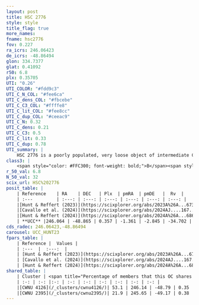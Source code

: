 ```yaml
---
layout: post
title: HSC 2776
style: style
title_flag: true
more_names: 
fname: hsc2776
fov: 0.227
ra_icrs: 246.06423
de_icrs: -48.86494
glon: 334.7377
glat: 0.41092
r50: 6.8
plx: 0.35705
UTI: "0.26"
UTI_COLOR: "#fdd9c3"
UTI_C_N_COL: "#fee6ca"
UTI_C_dens_COL: "#fbcebe"
UTI_C_C3_COL: "#ffffe8"
UTI_C_lit_COL: "#fee8cc"
UTI_C_dup_COL: "#ceeac9"
UTI_C_N: 0.32
UTI_C_dens: 0.21
UTI_C_C3: 0.5
UTI_C_lit: 0.33
UTI_C_dup: 0.78
UTI_summary: |
    HSC 2776 is a poorly populated, very loose object of intermediate C3 quality. It was recently reported in the literature.<br><br>This is very likely a unique object, which shares a small percentage of members with at least one previously reported entry.
class3: |
    <span style="color: #FFC300; font-weight: bold;">B</span><span style="color: #FFC300; font-weight: bold;">B</span>
r_50_val: 6.8
N_50_val: 32
scix_url: HSC%202776
posit_table: |
    | Reference    | RA    | DEC   | Plx  | pmRA  | pmDE   |  Rv  |
    | :---         | :---: | :---: | :---: | :---: | :---: | :---: |
    |[Hunt & Reffert (2023)](https://scixplorer.org/abs/2023A%26A...673A.114H) | 246.165 | -48.824 | 0.355 | -1.418 | -2.87 | -- |
    |[Cavallo et al. (2024)](https://scixplorer.org/abs/2024AJ....167...12C) | 246.124 | -48.817 | 0.349 | -- | -- | -- |
    |[Hunt & Reffert (2024)](https://scixplorer.org/abs/2024A%26A...686A..42H) | 246.165 | -48.824 | 0.355 | -1.418 | -2.87 | -- |
    | **UCC** |246.064 | -48.865 | 0.357 | -1.361 | -2.845 | -34.702 | 
cds_radec: 246.06423,-48.86494
carousel: UCC_HUNT23
fpars_table: |
    | Reference |  Values |
    | :---  |  :---:  |
    | [Hunt & Reffert (2023)](https://scixplorer.org/abs/2023A%26A...673A.114H) | `AV50=2.683, diffAV50=2.743, MOD50=11.991, logAge50=7.679` |
    | [Cavallo et al. (2024)](https://scixplorer.org/abs/2024AJ....167...12C) | `AV50=2.88, dMod50=11.48, logAge50=6.93, [Fe/H]50=-0.45` |
    | [Hunt & Reffert (2024)](https://scixplorer.org/abs/2024A%26A...686A..42H) | `MassJ=558.861` |
shared_table: |
    | Cluster | <span title="Percentage of members that this OC shares with the ones listed">%</span>   | RA   | DEC   | Plx   | pmRA  | pmDE  | Rv | UTI |
    | :-: | :-: |:-: | :-: | :-: | :-: | :-: | :-: | :-: |
    |[CWNU 4126](/_clusters/cwnu4126/)| 53.1 | 246.14 | -48.79 | 0.35 | -1.27 | -2.78 | -32.71 |0.17 |
    |[CWNU 2395](/_clusters/cwnu2395/)| 21.9 | 245.65 | -49.17 | 0.38 | -1.42 | -2.93 | -27.98 |0.35 |
---
```

